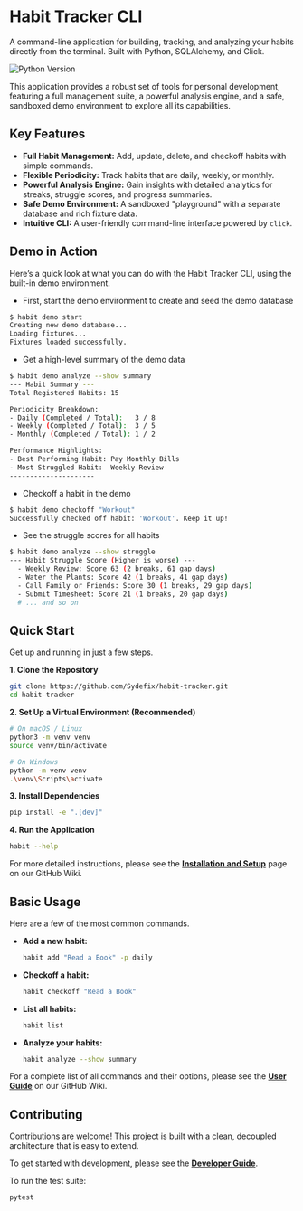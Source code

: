 # Habit Tracker CLI

A command-line application for building, tracking, and analyzing your habits directly from the terminal. Built with Python, SQLAlchemy, and Click.

![Python Version](https://img.shields.io/badge/python-3.8+-brightgreen.svg)

This application provides a robust set of tools for personal development, featuring a full management suite, a powerful analysis engine, and a safe, sandboxed demo environment to explore all its capabilities.

## Key Features

-   **Full Habit Management:** Add, update, delete, and checkoff habits with simple commands.
-   **Flexible Periodicity:** Track habits that are daily, weekly, or monthly.
-   **Powerful Analysis Engine:** Gain insights with detailed analytics for streaks, struggle scores, and progress summaries.
-   **Safe Demo Environment:** A sandboxed "playground" with a separate database and rich fixture data.
-   **Intuitive CLI:** A user-friendly command-line interface powered by `click`.

## Demo in Action

Here’s a quick look at what you can do with the Habit Tracker CLI, using the built-in demo environment.

- First, start the demo environment to create and seed the demo database
```bash
$ habit demo start
Creating new demo database...
Loading fixtures...
Fixtures loaded successfully.
```
- Get a high-level summary of the demo data
```bash
$ habit demo analyze --show summary
--- Habit Summary ---
Total Registered Habits: 15

Periodicity Breakdown:
- Daily (Completed / Total):   3 / 8
- Weekly (Completed / Total):  3 / 5
- Monthly (Completed / Total): 1 / 2

Performance Highlights:
- Best Performing Habit: Pay Monthly Bills
- Most Struggled Habit:  Weekly Review
---------------------
```
- Checkoff a habit in the demo
```bash
$ habit demo checkoff "Workout"
Successfully checked off habit: 'Workout'. Keep it up!
```
- See the struggle scores for all habits
```bash
$ habit demo analyze --show struggle
--- Habit Struggle Score (Higher is worse) ---
  - Weekly Review: Score 63 (2 breaks, 61 gap days)
  - Water the Plants: Score 42 (1 breaks, 41 gap days)
  - Call Family or Friends: Score 30 (1 breaks, 29 gap days)
  - Submit Timesheet: Score 21 (1 breaks, 20 gap days)
  # ... and so on
```

## Quick Start

Get up and running in just a few steps.

**1. Clone the Repository**
```bash
git clone https://github.com/Sydefix/habit-tracker.git
cd habit-tracker
```

**2. Set Up a Virtual Environment (Recommended)**
```bash
# On macOS / Linux
python3 -m venv venv
source venv/bin/activate

# On Windows
python -m venv venv
.\venv\Scripts\activate
```

**3. Install Dependencies**
```bash
pip install -e ".[dev]"
```

**4. Run the Application**
```bash
habit --help
```

For more detailed instructions, please see the **[Installation and Setup](https://github.com/Sydefix/habit-tracker/wiki/Installation-and-Setup)** page on our GitHub Wiki.

## Basic Usage

Here are a few of the most common commands.

-   **Add a new habit:**
    ```bash
    habit add "Read a Book" -p daily
    ```

-   **Checkoff a habit:**
    ```bash
    habit checkoff "Read a Book"
    ```

-   **List all habits:**
    ```bash
    habit list
    ```

-   **Analyze your habits:**
    ```bash
    habit analyze --show summary
    ```

For a complete list of all commands and their options, please see the **[User Guide](https://github.com/Sydefix/habit-tracker/wiki/User-Guide-Command-Line-Usage)** on our GitHub Wiki.

## Contributing

Contributions are welcome! This project is built with a clean, decoupled architecture that is easy to extend.

To get started with development, please see the **[Developer Guide](https://github.com/Sydefix/habit-tracker/wiki/Developer-Guide-&-Project-Architecture)**.

To run the test suite:
```bash
pytest
```